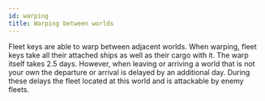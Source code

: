 ```yaml
---
id: warping
title: Warping between worlds
---
```


Fleet keys are able to warp between adjacent worlds. When warping, fleet keys take all their attached ships as well as their cargo with it. The warp itself takes 2.5 days. However, when leaving or arriving a world that is not your own the departure or arrival is delayed by an additional day. During these delays the fleet located at this world and is attackable by enemy fleets.